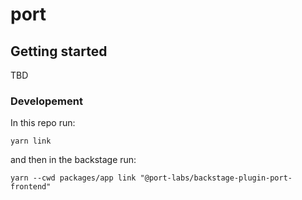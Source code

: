 # port

## Getting started

TBD

### Developement

In this repo run:

```
yarn link
```

and then in the backstage run:

```
yarn --cwd packages/app link "@port-labs/backstage-plugin-port-frontend"
```
